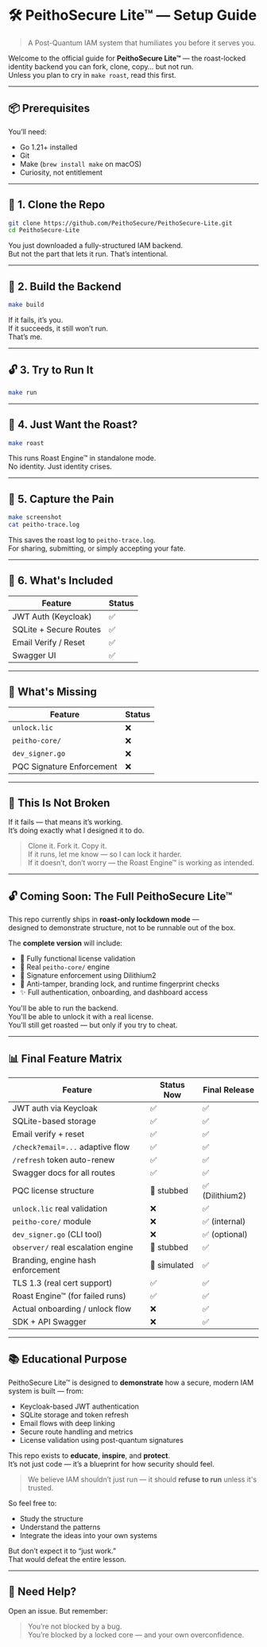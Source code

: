 # 🛠️ PeithoSecure Lite™ — Setup Guide  
> A Post-Quantum IAM system that humiliates you before it serves you.

Welcome to the official guide for **PeithoSecure Lite™** — the roast-locked identity backend you can fork, clone, copy… but not run.  
Unless you plan to cry in `make roast`, read this first.

---

## 📦 Prerequisites

You’ll need:

- Go 1.21+ installed
- Git
- Make (`brew install make` on macOS)
- Curiosity, not entitlement

---

## 🚀 1. Clone the Repo

```bash
git clone https://github.com/PeithoSecure/PeithoSecure-Lite.git
cd PeithoSecure-Lite
```

You just downloaded a fully-structured IAM backend.  
But not the part that lets it run. That’s intentional.

---

## 🧱 2. Build the Backend

```bash
make build
```

If it fails, it’s you.  
If it succeeds, it still won’t run.  
That’s me.

---

## 🔓 3. Try to Run It

```bash
make run
```

---

## 🥩 4. Just Want the Roast?

```bash
make roast
```

This runs Roast Engine™ in standalone mode.  
No identity. Just identity crises.

---

## 📸 5. Capture the Pain

```bash
make screenshot
cat peitho-trace.log
```

This saves the roast log to `peitho-trace.log`.  
For sharing, submitting, or simply accepting your fate.

---

## 🧩 6. What's Included

| Feature                      | Status |
|------------------------------|--------|
| JWT Auth (Keycloak)          | ✅     |
| SQLite + Secure Routes       | ✅     |
| Email Verify / Reset         | ✅     |
| Swagger UI                   | ✅     |

---

## 🚫 What's Missing

| Feature                     | Status |
|-----------------------------|--------|
| `unlock.lic`                | ❌     |
| `peitho-core/`              | ❌     |
| `dev_signer.go`             | ❌     |
| PQC Signature Enforcement   | ❌     |

---

## 🧠 This Is Not Broken

If it fails — that means it’s working.  
It’s doing exactly what I designed it to do.

> Clone it. Fork it. Copy it.  
> If it runs, let me know — so I can lock it harder.  
> If it doesn’t, don’t worry — the Roast Engine™ is working as intended.

---

## 🔓 Coming Soon: The Full PeithoSecure Lite™

This repo currently ships in **roast-only lockdown mode** —  
designed to demonstrate structure, not to be runnable out of the box.

The **complete version** will include:

- 🔐 Fully functional license validation  
- 🧠 Real `peitho-core/` engine  
- 🧪 Signature enforcement using Dilithium2  
- 🥷 Anti-tamper, branding lock, and runtime fingerprint checks  
- ✨ Full authentication, onboarding, and dashboard access

You'll be able to run the backend.  
You'll be able to unlock it with a real license.  
You’ll still get roasted — but only if you try to cheat.

---

## 📊 Final Feature Matrix

| Feature                            | Status Now   | Final Release     |
|------------------------------------|--------------|-------------------|
| JWT auth via Keycloak              | ✅            | ✅                |
| SQLite-based storage               | ✅            | ✅                |
| Email verify + reset               | ✅            | ✅                |
| `/check?email=...` adaptive flow   | ✅            | ✅                |
| `/refresh` token auto-renew        | ✅            | ✅                |
| Swagger docs for all routes        | ✅            | ✅                |
| PQC license structure              | 🧠 stubbed    | ✅ (Dilithium2)    |
| `unlock.lic` real validation       | ❌            | ✅                |
| `peitho-core/` module              | ❌            | ✅ (internal)     |
| `dev_signer.go` (CLI tool)         | ❌            | ✅ (optional)     |
| `observer/` real escalation engine | 🧠 stubbed    | ✅                |
| Branding, engine hash enforcement  | 🧠 simulated  | ✅                |
| TLS 1.3 (real cert support)        | ✅            | ✅                |
| Roast Engine™ (for failed runs)    | ✅            | ✅                |
| Actual onboarding / unlock flow    | ❌            | ✅                |
| SDK + API Swagger                  | ❌            | ✅                |

---

## 📚 Educational Purpose

PeithoSecure Lite™ is designed to **demonstrate** how a secure, modern IAM system is built — from:

- Keycloak-based JWT authentication  
- SQLite storage and token refresh  
- Email flows with deep linking  
- Secure route handling and metrics  
- License validation using post-quantum signatures

This repo exists to **educate**, **inspire**, and **protect**.  
It’s not just code — it’s a blueprint for how security should feel.

> We believe IAM shouldn’t just run — it should **refuse to run** unless it's trusted.

So feel free to:
- Study the structure
- Understand the patterns
- Integrate the ideas into your own systems

But don’t expect it to “just work.”  
That would defeat the entire lesson.

---

## 🧵 Need Help?

Open an issue. But remember:

> You’re not blocked by a bug.  
> You’re blocked by a locked core — and your own overconfidence.
